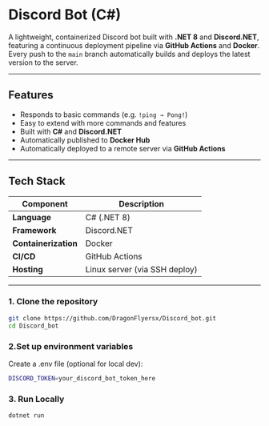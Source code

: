 # Discord Bot (C#)

A lightweight, containerized Discord bot built with **.NET 8** and **Discord.NET**, featuring a continuous deployment pipeline via **GitHub Actions** and **Docker**.  
Every push to the `main` branch automatically builds and deploys the latest version to the server.

---

## Features

- Responds to basic commands (e.g. `!ping → Pong!`)
- Easy to extend with more commands and features
- Built with **C#** and **Discord.NET**
- Automatically published to **Docker Hub**
- Automatically deployed to a remote server via **GitHub Actions**

---

## Tech Stack

| Component | Description |
|------------|-------------|
| **Language** | C# (.NET 8) |
| **Framework** | Discord.NET |
| **Containerization** | Docker |
| **CI/CD** | GitHub Actions |
| **Hosting** | Linux server (via SSH deploy) |

---


### 1. Clone the repository
```bash
git clone https://github.com/DragonFlyersx/Discord_bot.git
cd Discord_bot
```
### 2.Set up environment variables
Create a .env file (optional for local dev):
```bash
DISCORD_TOKEN=your_discord_bot_token_here
```
### 3. Run Locally
```bash
dotnet run
```




